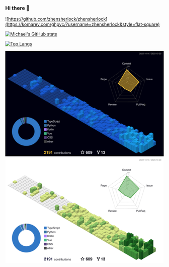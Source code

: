 ### Hi there 👋

![https://github.com/zhensherlock/zhensherlock](https://komarev.com/ghpvc/?username=zhensherlock&style=flat-square)

[//]: # ([![Michael's GitHub stats]&#40;https://github-readme-stats.vercel.app/api?username=zhensherlock&theme=dracula#gh-dark-mode-only&#41;]&#40;&#41;)
[![Michael's GitHub stats](https://github-readme-stats.vercel.app/api?username=zhensherlock#gh-light-mode-only)]()

[//]: # ([![Top Langs]&#40;https://github-readme-stats.vercel.app/api/top-langs/?username=zhensherlock&layout=compact&langs_count=10&theme=dracula#gh-dark-mode-only&#41;]&#40;https://github.com/zhensherlock&#41;)
[![Top Langs](https://github-readme-stats.vercel.app/api/top-langs/?username=zhensherlock&layout=compact&langs_count=10)](https://github.com/zhensherlock)

[//]: # (![Metrics]&#40;https://metrics.lecoq.io/zhensherlock?template=classic&isocalendar=1&base=header%2C%20activity%2C%20community%2C%20repositories%2C%20metadata&base.indepth=false&base.hireable=false&base.skip=false&isocalendar=false&isocalendar.duration=half-year&config.timezone=Asia%2FShanghai&#41;)

<!--   profile-green-animate -->
![](./profile-3d-contrib/profile-night-view.svg#gh-dark-mode-only)
![](./profile-3d-contrib/profile-green-animate.svg#gh-light-mode-only)

<!--
**zhensherlock/zhensherlock** is a ✨ _special_ ✨ repository because its `README.md` (this file) appears on your GitHub profile.

Here are some ideas to get you started:

- 🔭 I’m currently working on ...
- 🌱 I’m currently learning ...
- 👯 I’m looking to collaborate on ...
- 🤔 I’m looking for help with ...
- 💬 Ask me about ...
- 📫 How to reach me: ...
- 😄 Pronouns: ...
- ⚡ Fun fact: ...
-->
